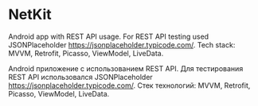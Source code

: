 # NetKit

Android app with REST API usage.
For REST API testing used JSONPlaceholder https://jsonplaceholder.typicode.com/.
Tech stack: MVVM, Retrofit, Picasso, ViewModel, LiveData.

Android приложение с использованием REST API.
Для тестирования REST API использовался JSONPlaceholder https://jsonplaceholder.typicode.com/.
Стек технологий: MVVM, Retrofit, Picasso, ViewModel, LiveData.
